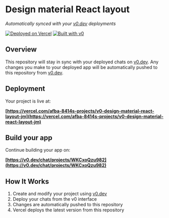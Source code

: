# Design material React layout

*Automatically synced with your [v0.dev](https://v0.dev) deployments*

[![Deployed on Vercel](https://img.shields.io/badge/Deployed%20on-Vercel-black?style=for-the-badge&logo=vercel)](https://vercel.com/afba-8414s-projects/v0-design-material-react-layout-jm)
[![Built with v0](https://img.shields.io/badge/Built%20with-v0.dev-black?style=for-the-badge)](https://v0.dev/chat/projects/WKCxoQzu982)

## Overview

This repository will stay in sync with your deployed chats on [v0.dev](https://v0.dev).
Any changes you make to your deployed app will be automatically pushed to this repository from [v0.dev](https://v0.dev).

## Deployment

Your project is live at:

**[https://vercel.com/afba-8414s-projects/v0-design-material-react-layout-jm](https://vercel.com/afba-8414s-projects/v0-design-material-react-layout-jm)**

## Build your app

Continue building your app on:

**[https://v0.dev/chat/projects/WKCxoQzu982](https://v0.dev/chat/projects/WKCxoQzu982)**

## How It Works

1. Create and modify your project using [v0.dev](https://v0.dev)
2. Deploy your chats from the v0 interface
3. Changes are automatically pushed to this repository
4. Vercel deploys the latest version from this repository